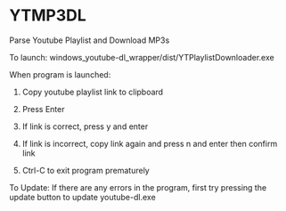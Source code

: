 # YTMP3DL
Parse Youtube Playlist and Download MP3s

To launch:
windows_youtube-dl_wrapper/dist/YTPlaylistDownloader.exe

When program is launched:

1. Copy youtube playlist link to clipboard

2. Press Enter

3. If link is correct, press y and enter

4. If link is incorrect, copy link again and press n and enter then confirm link

5. Ctrl-C to exit program prematurely


To Update:
If there are any errors in the program, first try pressing the update button to update youtube-dl.exe
